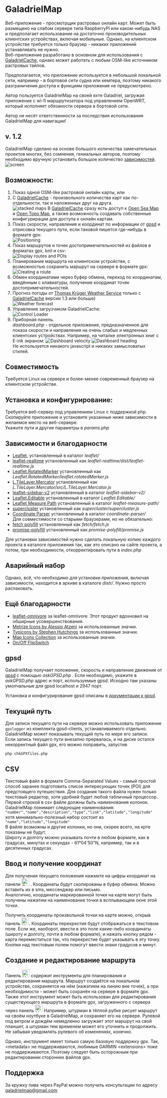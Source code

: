 # GaladrielMap
Веб-приложение - просмотрщик растровых онлайн карт. Может быть размещено на слабом сервере типа  RaspberryPi или каком-нибудь NAS и предполагает использование на достаточно производительных клиентских устройствах, включая мобильные. Однако, на клиентском устройстве требуется только браузер - никаких приложений устанавливать не нужно.  
Веб-приложение разработано в основном для использования с [GaladrielCache](https://github.com/VladimirKalachikhin/Galadriel-cache), однако может работать с любым OSM-like источником растровых тайлов. 

Предполагается, что приложение используется в небольшой локальной сети, например - в бортовой сети судна или кемпера, поэтому никакого разграничения доступа к функциям приложения не предусмотрено.

Автор пользуется GaladrielMap на своей яхте Galadriel, загружая приложение с wi-fi маршрутизатора под управлением OpenWRT, который исполняет обязаности сервера в бортовой сети.

Автор не несёт ответственности за последствия использования GaladrielMap для навигации!

## v. 1.2
GaladrielMap сделано на основе большого количества замечательных проектов многих, без сомнения, гениальных авторов, поэтому необходимо вручную установить большое количество [зависимостей](#dependences-and-thanks).  
 ![screen](screenshots/s.png)

## Возможности:
1. Показ одной OSM-like растровой онлайн карты, или
2. С [GaladrielCache](https://github.com/VladimirKalachikhin/Galadriel-cache) - произвольного количества карт как по-отдельности, так и наложенных друг на друга.  
 ![stacked maps](screenshots/s1.png)
В [GaladrielCache](https://github.com/VladimirKalachikhin/Galadriel-cache) сразу есть доступ к [Open Sea Map](http://www.openseamap.org/) и [Open Topo Map](https://opentopomap.org/about), а также возможность создавать собственные конфигурирации для доступа к онлайн картам. 
 3. Показ скорости, направления и координат по информации от [gpsd](https://gpsd.gitlab.io/) и отрисовка текущего пути, если таковой пишется где-нибудь в формате gpx:  
 ![Positioning](screenshots/s2.png)
 4. Показ маршрутов и точек достопримечательностей из файлов в форматах gpx, kml и csv:  
 ![Display routes and POIs](screenshots/s5.png)
 5. Планирование маршрута на клиентском устройстве, с возможностью сохранить маршрут на сервере в формате gpx:  
 ![Creating a route](screenshots/s3.png)
 6. Обмен координатами через буфер обмена, переход по координатам, введённым с клавиатуры, получение координат точек достопримечательностей.  
7.  Прогноз погоды от [Thomas Krüger Weather Service](http://weather.openportguide.de/index.php/en/) только с  [GaladrielCache](https://github.com/VladimirKalachikhin/Galadriel-cache) версии 1.3 или больше)  
 ![Weather forecast](screenshots/s8.png)
 8. Управление загрузчиком GaladrielCache:   
 ![Control Loader](screenshots/s4.png)
 9. Приборная панель.  
 _dashboard.php_ - отдельное приложение, предназначенное для показа скорости и направления на очень слабых и медленных клиентских устройствах. Например, на читалке электронных книг с E-ink экраном:
 ![Dashboard velocity](screenshots/s7.jpg)
 ![Dashboard heading](screenshots/s6.jpg)  
 Не используется никакого javascript и никаких замысловатых стилей.

## Совместимость
Требуется Linux на сервере и более-менее современный браузер на клиентском устройстве.

## Установка и конфигурирование:
Требуется веб-сервер под управлением Linux с поддержкой php. Скопируйте приложение и установите указанные ниже зависимости в желаемое место на веб-сервере.  
Укажите пути и другие параметры в _params.php_

## Зависимости и благодарности
* [Leaflet](https://leafletjs.com/), установленный в каталог _leaflet/_ 
* [leaflet-realtime](https://github.com/perliedman/leaflet-realtime) установленный как _leaflet-realtime/dist/leaflet-realtime.js_
* [Leaflet.RotatedMarker](https://github.com/bbecquet/Leaflet.RotatedMarker) установленный как _Leaflet.RotatedMarker/leaflet.rotatedMarker.js_
* [L.TileLayer.Mercator](https://github.com/ScanEx/L.TileLayer.Mercator) установленный как _L.TileLayer.Mercator/src/L.TileLayer.Mercator.js_
* [leaflet-sidebar-v2](https://github.com/nickpeihl/leaflet-sidebar-v2) установленный в каталог _leaflet-sidebar-v2/_ 
* [Leaflet.Editable](https://github.com/Leaflet/Leaflet.Editable) установленный в каталог _Leaflet.Editable/_ 
* [Leaflet Measure Path](https://github.com/ProminentEdge/leaflet-measure-path) установленный в каталог _leaflet-measure-path/_ 
* [supercluster](https://github.com/mapbox/supercluster) установленный как _supercluster/supercluster.js_
* [Coordinate Parser](https://github.com/servant-of-god/coordinate-parser) установленный в каталог _coordinate-parser/_ 
<br>Для совместимости со старыми браузерами, но не обязательно:
* [fetch polyfill](https://github.com/github/fetch/) установленный как _fetch/fetch.js_
* [promise-polyfill](https://github.com/taylorhakes/promise-polyfill) установленный как _promise-polyfill/promise.js_

Для установки зависимостей нужно сделать локальную копию каждого проекта в каталоге приложения так, как это описано на сайте проекта, а потом, при необходимости, откорректировать пути в _index.php_

## Аварийный набор
Однако, всё, что необходимо для установки приложения, включая зависимости, находится в архиве в каталоге  _distr/_. Нужно просто распаковать.

## Ещё благодарности
* [leaflet-omnivore](https://github.com/mapbox/leaflet-omnivore) за leaflet-omnivore. Этот продукт вдохновил на обширные усовершенствования.
* [Metrize Icons by Alessio Atzeni](https://icon-icons.com/pack/Metrize-Icons/1130) за использованные значки.
* [Typicons by Stephen Hutchings](https://icon-icons.com/pack/Typicons/1144) за использованные значки.
* [Map Icons Collection](https://mapicons.mapsmarker.com/) за использованные значки.
* [On/Off FlipSwitch](https://proto.io/freebies/onoff/)

## gpsd
GaladrielMap получает положение, скорость и направление движения от [gpsd](https://gpsd.gitlab.io/) с помощью _askGPSD.php_ . Если необходимо, укажите в _askGPSD.php_ адрес и порт, используемые gpsd. Исходно там указаны умолчальные для gpsd localhost и 2947 порт.

Установка и конфигурирование gpsd описаны в [документации к gpsd](https://gpsd.gitlab.io/).

## Текущий путь
Для записи текущего пути на сервере можно использовать приложение `gpxlogger`  из комплекта gpsd-clients, устанавливаемого отдельно. GaladrielMap может показывать текущий путь по мере его записи.  
Если запись текущего пути внезапно прервалась, и на диске остался некорректный файл gpx, его можно поправить, запустив
```
php chkGPXfiles.php
```

## CSV
Текстовый файл в формате Comma-Separated Values - самый простой способ заранее подготовить список интересующих точек (POI) для предстоящего путешествия. Для создания такого файла нужен только текстовый редактор, хотя удобней будет любой табличный процессор.  
Первой строкой в csv файле должны быть наименования колонок. GaladrielMap понимает следующие наименования:  
`"number","name","description","type","link","latitude","longitude"`  
хотя минимально-полезный набор состоит из  
`"name","latitude","longitude"`  
В файле возможны и другие колонки, но они, скорее всего, на крте показаны не будут.  
Широту и долготу можно указывать почти в любом формате, как в градусах, минутах и секундах - 61°04'50"N, например, так и в десятичных градусах.

## Ввод и получение координат
Для получения текущего положения нажмите на цифры координат на панели <img src="img/speed1.svg" alt="Dashboard" width="24px"> . Координаты будут скопированы в буфер обмена. Можно вставить их в sms, мессенджер или письмо.  
Аналогично, координаты маркированной точки на карте могут быть получены нажатим на наименование точки в всплывающем окне этой точки.

Получить координаты произвольной точки на карте можно, открыв панель <img src="img/route.svg" alt="Handle route" width="24px">. Координаты перекрестия будут отображаться в текстовом поле. Если же, наоборот, ввести в это поле какие-либо координаты (широту и долготу, почти в любом формате), и нажать кнопку рядом - карта переместиться так, что перекрестие будет указывать в эту точку. Кнопки над текстовым полем помогут ввести знаки градусов и минут.

## Создание и редактирование маршрута
Панель <img src="img/route.svg" alt="Handle route" width="24px"> содержит инструменты для планирования и редактирования маршрута. Маршрут создаётся на локальном устройстве, сохраняется на нём (нажатием на линию вне точек), а при необходимости - может быть сохранён на сервере в формате gpx.  
Также этот инструмент может быть использован для редактирования существующего маршрута в формате gpx, загруженного с сервера через панель <img src="img/poi.svg" alt="Handle route" width="24px"> Например, штурман в тёплой рубке рисует маршрут на своём ноутбуке в GaladrielMap, и сохраняет его на сервере. Рулевой под ветром и дождём немедленно загружает этот маршрут на свой планшет, а штурман тем временем может его уточнить и продолжить. Не забывая уведомлять рулевого об изменениях, конечно.

Однако, инструмент имеет только самую базовую поддержку gpx. Так, &lt;metadata&gt; не поддерживаются, любимые GARMIN &lt;extensions&gt; тоже не поддерживаются. Поэтому следует быть осторожным при редактировании сторонних файлов gpx.

## Поддержка
За кружку пива через PayPal можно получить консультации по адресу [galadrielmap@gmail.com](mailto:galadrielmap@gmail.com)
